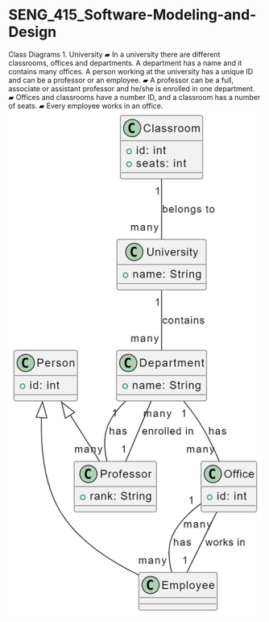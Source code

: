# SENG_415_Software-Modeling-and-Design

Class Diagrams 1. University
▰ In a university there are different classrooms, offices and departments. A
department has a name and it contains many offices. A person working at
the university has a unique ID and can be a professor or an employee.
▰ A professor can be a full, associate or assistant professor and he/she is
enrolled in one department.
▰ Offices and classrooms have a number ID, and a classroom has a number
of seats.
▰ Every employee works in an office.
![diagram](Image/Universitydiagram.png)
